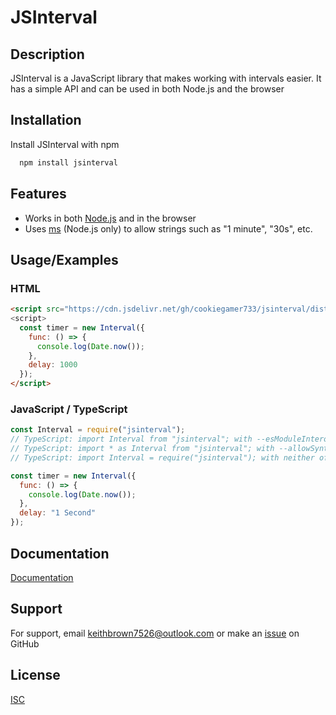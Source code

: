 # JSInterval

## Description

JSInterval is a JavaScript library that makes working with intervals easier. It has a simple API and can be used in both Node.js and the browser

## Installation

Install JSInterval with npm

```bash
  npm install jsinterval
```

## Features

- Works in both [Node.js](https://nodejs.org/) and in the browser
- Uses [ms](https://npmjs.com/package/ms/) (Node.js only) to allow strings such as "1 minute", "30s", etc.

## Usage/Examples

### HTML

```html
<script src="https://cdn.jsdelivr.net/gh/cookiegamer733/jsinterval/dist/jsinterval.min.js">
<script>
  const timer = new Interval({
    func: () => {
      console.log(Date.now());
    },
    delay: 1000
  });
</script>
```

### JavaScript / TypeScript

```javascript
const Interval = require("jsinterval");
// TypeScript: import Interval from "jsinterval"; with --esModuleInterop
// TypeScript: import * as Interval from "jsinterval"; with --allowSyntheticDefaultImports
// TypeScript: import Interval = require("jsinterval"); with neither of the above

const timer = new Interval({
  func: () => {
    console.log(Date.now());
  },
  delay: "1 Second"
});
```

## Documentation

[Documentation](https://cookiegamer733.dev/projects/jsinterval/documentation)

## Support

For support, email [keithbrown7526@outlook.com](mailto:keithbrown7526@outlook.com) or make an [issue](https://github.com/CookieGamer733/jsinterval/issues/new) on GitHub

## License

[ISC](https://github.com/CookieGamer733/jsinterval/blob/main/LICENSE)
